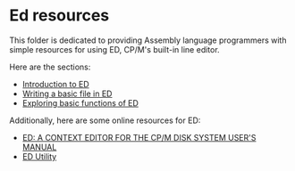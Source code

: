 # Ed resources

This folder is dedicated to providing Assembly language programmers with simple resources for using ED, CP/M's built-in line editor.

Here are the sections:

* [Introduction to ED](Ed_Intro.md)
* [Writing a basic file in ED](Write_a_File_in_ED.md)
* [Exploring basic functions of ED](Exploring_ED.md)

Additionally, here are some online resources for ED:

* [ED: A CONTEXT EDITOR FOR THE CP/M DISK SYSTEM USER'S MANUAL](https://cdn.preterhuman.net/texts/computing/cpm/CPM_1.4_ED_Users_Manual_1978.pdf)
* [ED Utility](https://www.shaels.net/index.php/cpm80-22-documents/using-cpm/8-ed-utility)
